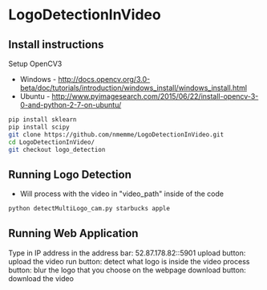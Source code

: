 # LogoDetectionInVideo

## Install instructions

Setup OpenCV3 
* Windows - http://docs.opencv.org/3.0-beta/doc/tutorials/introduction/windows_install/windows_install.html
* Ubuntu - http://www.pyimagesearch.com/2015/06/22/install-opencv-3-0-and-python-2-7-on-ubuntu/

```bash
pip install sklearn
pip install scipy
git clone https://github.com/nmemme/LogoDetectionInVideo.git
cd LogoDetectionInVideo/
git checkout logo_detection
```


## Running Logo Detection
* Will process with the video in "video_path" inside of the code
```bash
python detectMultiLogo_cam.py starbucks apple

```

## Running Web Application
Type in IP address in the address bar: 52.87.178.82::5901
upload button: upload the video
run button: detect what logo is inside the video 
process button: blur the logo that you choose on the webpage
download button: download the video
